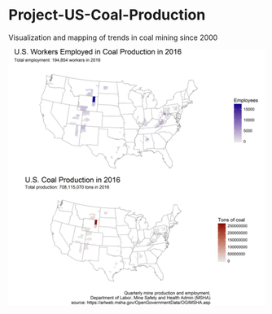 # Project-US-Coal-Production
Visualization and mapping of trends in coal mining since 2000

![](https://github.com/bramstone/Project-US-Coal-Production/blob/master/US%20Coal%20Production%20Map.png)
